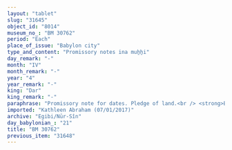 ```yaml
---
layout: "tablet"
slug: "31645"
object_id: "8014"
museum_no_: "BM 30762"
period: "Each"
place_of_issue: "Babylon city"
type_and_content: "Promissory notes ina muẖẖi"
day_remark: "-"
month: "IV"
month_remark: "-"
year: "4"
year_remark: "-"
king: "Dar"
king_remark: "-"
paraphrase: "Promissory note for dates. Pledge of land.<br /> <strong>B</strong> owes 10 kor of dates to <strong>A</strong>, to be delivered in Ta&scaron;rīt (VII). The payment is secured by the pledge of the debtor&#39;s land at the Nergal canal. In addition, there is another claim by the same creditor which is secured by the pledge of the debtor&#39;s land at the Tupa&scaron;u canal. The first and the second instalments for the <em>poles </em>(<em>tallu</em>)<em>(*) </em>of the smith (without L&Uacute;) have been paid. Witnesses.<br /> <br /> <br /> Notes: (*) CAD T, 100 s.v. <em>tallu </em>A &quot;crosspiece, crossbeam, pole&quot;.<br /> <strong>A</strong> = Marduk-nāṣir-apli/Itti-Marduk-balāṭu//Egibi; <strong>B</strong> = Mu&scaron;ēzib-Bēl/&Scaron;umu-iddin"
imported: "Kathleen Abraham (07/01/2017)"
archive: "Egibi/Nūr-Sîn"
day_babylonian_: "21"
title: "BM 30762"
previous_item: "31648"
---
```

